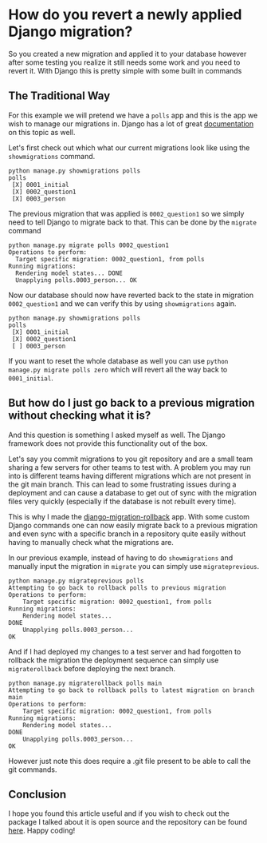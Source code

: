 # How do you revert a newly applied Django migration?

So you created a new migration and applied it to your database however after some testing you realize it still needs some work and you need to revert it. With Django this is pretty simple with some built in commands 

## The Traditional Way
For this example we will pretend we have a `polls` app and this is the app we wish to manage our migrations in. Django has a lot of great [documentation](https://docs.djangoproject.com/en/4.1/topics/migrations/) on this topic as well.

Let's first check out which what our current migrations look like using the `showmigrations` command. 
```
python manage.py showmigrations polls
polls
 [X] 0001_initial
 [X] 0002_question1
 [X] 0003_person
```
The previous migration that was applied is `0002_question1` so we simply need to tell Django to migrate back to that. This can be done by the `migrate` command

```
python manage.py migrate polls 0002_question1 
Operations to perform:
  Target specific migration: 0002_question1, from polls
Running migrations:
  Rendering model states... DONE
  Unapplying polls.0003_person... OK
```
Now our database should now have reverted back to the state in migration `0002_question1` and we can verify this by using `showmigrations` again.

```
python manage.py showmigrations polls
polls
 [X] 0001_initial
 [X] 0002_question1
 [ ] 0003_person
```
If you want to reset the whole database as well you can use `python manage.py migrate polls zero` which will revert all the way back to `0001_initial`. 

## But how do I just go back to a previous migration without checking what it is?
And this question is something I asked myself as well. The Django framework does not provide this functionality out of the box. 

Let's say you commit migrations to you git repository and are a small team sharing a few servers for other teams to test with. A problem you may run into is different teams having different migrations which are not present in the git main branch. This can lead to some frustrating issues during a deployment and can cause a database to get out of sync with the migration files very quickly (especially if the database is not rebuilt every time). 

This is why I made the [django-migration-rollback](https://pypi.org/project/django-migration-rollback/) app. With some custom Django commands one can now easily migrate back to a previous migration and even sync with a specific branch in a repository quite easily without having to manually check what the migrations are. 

In our previous example, instead of having to do `showmigrations` and manually input the migration in `migrate` you can simply use `migrateprevious`.
```
python manage.py migrateprevious polls
Attempting to go back to rollback polls to previous migration
Operations to perform:
    Target specific migration: 0002_question1, from polls
Running migrations:
    Rendering model states...
DONE
    Unapplying polls.0003_person...
OK
```

And if I had deployed my changes to a test server and had forgotten to rollback the migration the deployment sequence can simply use `migraterollback` before deploying the next branch. 

```
python manage.py migraterollback polls main
Attempting to go back to rollback polls to latest migration on branch main
Operations to perform:
    Target specific migration: 0002_question1, from polls
Running migrations:
    Rendering model states...
DONE
    Unapplying polls.0003_person...
OK
```
However just note this does require a .git file present to be able to call the git commands. 

## Conclusion 
I hope you found this article useful and if you wish to check out the package I talked about it is open source and the repository can be found [here](https://github.com/jdboisvert/django-migration-rollback). Happy coding!

